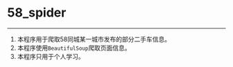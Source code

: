 # 58_spider
----
1. 本程序用于爬取58同城某一城市发布的部分二手车信息。    
2. 本程序使用`BeautifulSoup`爬取页面信息。 
3. 本程序只用于个人学习。   